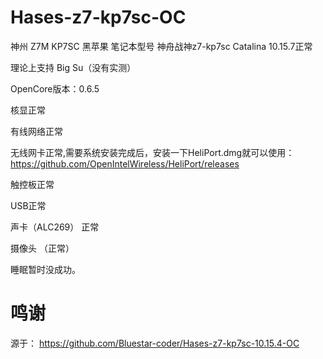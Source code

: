 # Hases-z7-kp7sc-OC
神州 Z7M KP7SC 黑苹果
笔记本型号 神舟战神z7-kp7sc
Catalina 10.15.7正常

理论上支持 Big Su（没有实测）

OpenCore版本：0.6.5

核显正常

有线网络正常

无线网卡正常,需要系统安装完成后，安装一下HeliPort.dmg就可以使用：https://github.com/OpenIntelWireless/HeliPort/releases

触控板正常

USB正常

声卡（ALC269） 正常

摄像头 （正常）

睡眠暂时没成功。


# 鸣谢
源于：
https://github.com/Bluestar-coder/Hases-z7-kp7sc-10.15.4-OC 
